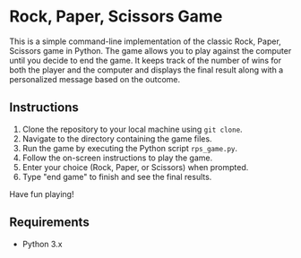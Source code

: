 # Rock, Paper, Scissors Game

This is a simple command-line implementation of the classic Rock, Paper, Scissors game in Python. The game allows you to play against the computer until you decide to end the game. It keeps track of the number of wins for both the player and the computer and displays the final result along with a personalized message based on the outcome.

## Instructions

1. Clone the repository to your local machine using `git clone`.
2. Navigate to the directory containing the game files.
3. Run the game by executing the Python script `rps_game.py`.
4. Follow the on-screen instructions to play the game.
5. Enter your choice (Rock, Paper, or Scissors) when prompted.
6. Type "end game" to finish and see the final results.

Have fun playing!

## Requirements

- Python 3.x


